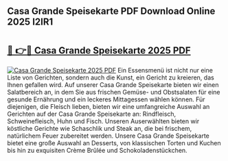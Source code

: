 ## Casa Grande Speisekarte PDF Download Online 2025 I2IR1

# <h2><a href="http://gc7z3u.nevu.top/?p=Casa+Grande+Speisekarte">🔗 👉🔴 Casa Grande Speisekarte 2025 PDF</a></h2>

[![Casa Grande Speisekarte 2025 PDF](https://i.imgur.com/dBaPXMq.png)](http://gc7z3u.nevu.top/?p=Casa+Grande+Speisekarte)
Ein Essensmenü ist nicht nur eine Liste von Gerichten, sondern auch die Kunst, ein Gericht zu kreieren, das Ihnen gefallen wird. Auf unserer Casa Grande Speisekarte bieten wir einen Salatbereich an, in dem Sie aus frischen Gemüse- und Obstsalaten für eine gesunde Ernährung und ein leckeres Mittagessen wählen können. Für diejenigen, die Fleisch lieben, bieten wir eine umfangreiche Auswahl an Gerichten auf der Casa Grande Speisekarte an: Rindfleisch, Schweinefleisch, Huhn und Fisch. Unseren Auserwählten bieten wir köstliche Gerichte wie Schaschlik und Steak an, die bei frischem, natürlichem Feuer zubereitet werden. Unsere Casa Grande Speisekarte bietet eine große Auswahl an Desserts, von klassischen Torten und Kuchen bis hin zu exquisiten Crème Brûlée und Schokoladenstückchen.
